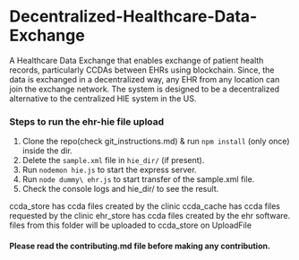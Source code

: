 # Decentralized-Healthcare-Data-Exchange
A Healthcare Data Exchange that enables exchange of patient health records, particularly CCDAs between EHRs using blockchain. Since, the data is exchanged in a decentralized way, any EHR from any location can join the exchange network. The system is designed to be a decentralized alternative to the centralized HIE system in the US.

### Steps to run the ehr-hie file upload
1. Clone the repo(check git_instructions.md) & run `npm install` (only once) inside the dir.
2. Delete the `sample.xml` file in `hie_dir/` (if present).
3. Run `nodemon hie.js` to start the express server.
4. Run `node dummy\ ehr.js` to start transfer of the sample.xml file.
5. Check the console logs and hie_dir/ to see the result.



ccda_store has ccda files created by the clinic
ccda_cache has ccda files requested by the clinic
ehr_store has ccda files created by the ehr software. files from this folder will be uploaded to ccda_store on UploadFile





#### Please read the contributing.md file before making any contribution.
